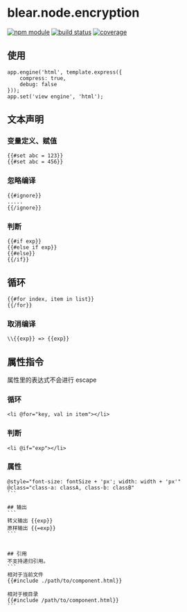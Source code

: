 # blear.node.encryption

[![npm module][npm-img]][npm-url]
[![build status][travis-img]][travis-url]
[![coverage][coveralls-img]][coveralls-url]

[travis-img]: https://img.shields.io/travis/blearjs/blear.node.encryption/master.svg?style=flat-square
[travis-url]: https://travis-ci.org/blearjs/blear.node.encryption

[npm-img]: https://img.shields.io/npm/v/blear.node.encryption.svg?style=flat-square
[npm-url]: https://www.npmjs.com/package/blear.node.encryption

[coveralls-img]: https://img.shields.io/coveralls/blearjs/blear.node.encryption/master.svg?style=flat-square
[coveralls-url]: https://coveralls.io/github/blearjs/blear.node.encryption?branch=master


## 使用
```
app.engine('html', template.express({
    compress: true,
    debug: false
}));
app.set('view engine', 'html');
```



## 文本声明

### 变量定义、赋值
```
{{#set abc = 123}}
{{#set abc = 456}}
```

### 忽略编译
```
{{#ignore}}
.....
{{/ignore}}
```

### 判断
```
{{#if exp}}
{{#else if exp}}
{{#else}}
{{/if}}
```

## 循环
```
{{#for index, item in list}}
{{/for}}
```

### 取消编译
```
\\{{exp}} => {{exp}}
```

## 属性指令
属性里的表达式不会进行 escape

### 循环
```
<li @for="key, val in item"></li>
```

### 判断
```
<li @if="exp"></li>
```

### 属性
````
@style="font-size: fontSize + 'px'; width: width + 'px'"
@class="class-a: classA, class-b: classB"
```

## 输出
```
转义输出 {{exp}}
原样输出 {{=exp}}
```


## 引用
不支持递归引用。
```
相对于当前文件
{{#include ./path/to/component.html}}

相对于根目录
{{#include /path/to/component.html}}
```
